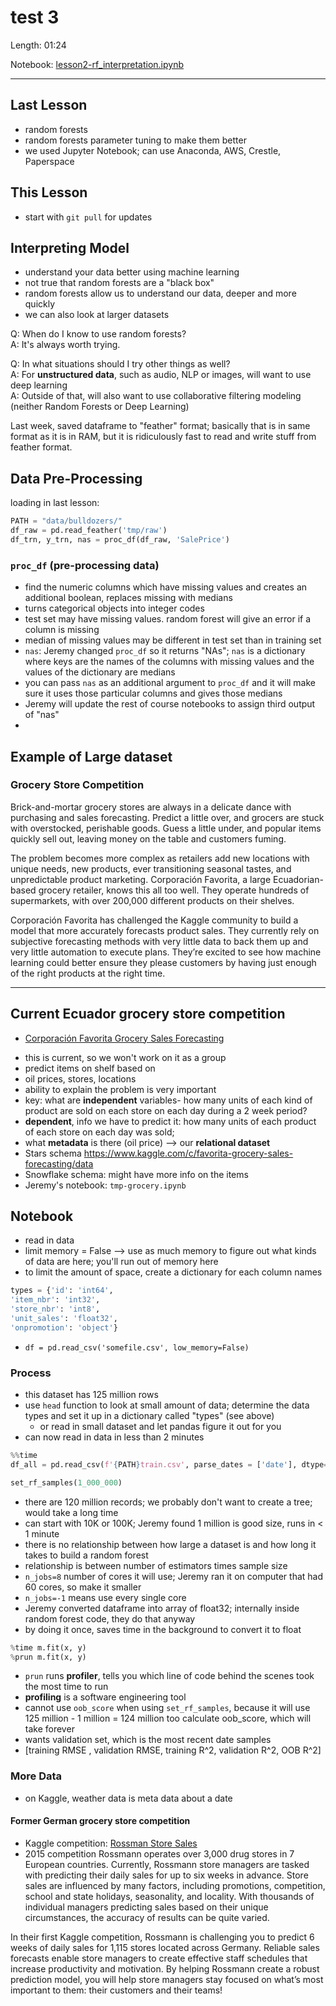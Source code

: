 # test 3

Length: 01:24  

Notebook:  [lesson2-rf_interpretation.ipynb](https://github.com/fastai/fastai/blob/master/courses/ml1/lesson2-rf_interpretation.ipynb)  

---

## Last Lesson
- random forests
- random forests parameter tuning to make them better
- we used Jupyter Notebook; can use Anaconda, AWS, Crestle, Paperspace

## This Lesson
- start with `git pull` for updates

## Interpreting Model
- understand your data better using machine learning
- not true that random forests are a "black box" 
- random forests allow us to understand our data, deeper and more quickly
- we can also look at larger datasets

Q:  When do I know to use random forests?  
A:  It's always worth trying.  

Q:  In what situations should I try other things as well?  
A:  For **unstructured data**, such as audio, NLP or images, will want to use deep learning  
A:  Outside of that, will also want to use collaborative filtering modeling  (neither Random Forests or Deep Learning)  

Last week, saved dataframe to "feather" format; basically that is in same format as it is in RAM, but it is ridiculously fast to read and write stuff from feather format.  

## Data Pre-Processing
loading in last lesson:  
```python
PATH = "data/bulldozers/"
df_raw = pd.read_feather('tmp/raw')
df_trn, y_trn, nas = proc_df(df_raw, 'SalePrice')
```
### `proc_df` (pre-processing data)
- find the numeric columns which have missing values and creates an additional boolean, replaces missing with medians
- turns categorical objects into integer codes
- test set may have missing values.  random forest will give an error if a column is missing
- median of missing values may be different in test set than in training set
- `nas`:  Jeremy changed `proc_df` so it returns "NAs"; `nas` is a dictionary where keys are the names of the columns with missing values and the values of the dictionary are medians
- you can pass `nas` as an additional argument to `proc_df` and it will make sure it uses those particular columns and gives those medians
- Jeremy will update the rest of course notebooks to assign third output of "nas"
- 

## Example of Large dataset
### Grocery Store Competition
Brick-and-mortar grocery stores are always in a delicate dance with purchasing and sales forecasting. Predict a little over, and grocers are stuck with overstocked, perishable goods. Guess a little under, and popular items quickly sell out, leaving money on the table and customers fuming.

The problem becomes more complex as retailers add new locations with unique needs, new products, ever transitioning seasonal tastes, and unpredictable product marketing. Corporación Favorita, a large Ecuadorian-based grocery retailer, knows this all too well. They operate hundreds of supermarkets, with over 200,000 different products on their shelves.

Corporación Favorita has challenged the Kaggle community to build a model that more accurately forecasts product sales. They currently rely on subjective forecasting methods with very little data to back them up and very little automation to execute plans. They’re excited to see how machine learning could better ensure they please customers by having just enough of the right products at the right time.

---

## Current Ecuador grocery store competition
* [Corporación Favorita Grocery Sales Forecasting](https://www.kaggle.com/c/favorita-grocery-sales-forecasting)
- this is current, so we won't work on it as a group
- predict items on shelf based on 
- oil prices, stores, locations
- ability to explain the problem is very important
- key:  what are **independent** variables- how many units of each kind of product are sold on each store on each day during a 2 week period?
- **dependent**, info we have to predict it:  how many units of each product of each store on each day was sold; 
- what **metadata** is there (oil price) --> our **relational dataset**
- Stars schema  https://www.kaggle.com/c/favorita-grocery-sales-forecasting/data
- Snowflake schema:  might have more info on the items
- Jeremy's notebook:  `tmp-grocery.ipynb`

## Notebook
- read in data
- limit memory = False --> use as much memory to figure out what kinds of data are here; you'll run out of memory here
- to limit the amount of space, create a dictionary for each column names
```python
types = {'id': 'int64',
'item_nbr': 'int32',
'store_nbr': 'int8',
'unit_sales': 'float32',
'onpromotion': 'object'}
```
- `df = pd.read_csv('somefile.csv', low_memory=False)`

### Process
- this dataset has 125 million rows
- use `head` function to look at small amount of data; determine the data types and set it up in a dictionary called "types" (see above)
  - or read in small dataset and let pandas figure it out for you
- can now read in data in less than 2 minutes
```python
%%time
df_all = pd.read_csv(f'{PATH}train.csv', parse_dates = ['date'], dtype=types, infer_datetime_format = True)
```
```python
set_rf_samples(1_000_000)
```
- there are 120 million records; we probably don't want to create a tree; would take a long time
- can start with 10K or 100K; Jeremy found 1 million is good size, runs in < 1 minute
- there is no relationship between how large a dataset is and how long it takes to build a random forest
- relationship is between number of estimators times sample size
- `n_jobs=8` number of cores it will use; Jeremy ran it on computer that had 60 cores, so make it smaller
- `n_jobs=-1` means use every single core
- Jeremy converted dataframe into array of float32; internally inside random forest code, they do that anyway
- by doing it once, saves time in the background to convert it to float
```python
%time m.fit(x, y)
%prun m.fit(x, y)
```
- `prun` runs **profiler**, tells you which line of code behind the scenes took the most time to run
- **profiling** is a software engineering tool
- cannot use `oob_score` when using `set_rf_samples`, because it will use 125 million - 1 million = 124 million too calculate oob_score, which will take forever
- wants validation set, which is the most recent date samples
- [training RMSE , validation RMSE, training R^2, validation R^2, OOB R^2]

### More Data
- on Kaggle, weather data is meta data about a date

#### Former German grocery store competition
- Kaggle competition:  [Rossman Store Sales](https://www.kaggle.com/c/rossmann-store-sales)
- 2015 competition
Rossmann operates over 3,000 drug stores in 7 European countries. Currently, Rossmann store managers are tasked with predicting their daily sales for up to six weeks in advance. Store sales are influenced by many factors, including promotions, competition, school and state holidays, seasonality, and locality. With thousands of individual managers predicting sales based on their unique circumstances, the accuracy of results can be quite varied.

In their first Kaggle competition, Rossmann is challenging you to predict 6 weeks of daily sales for 1,115 stores located across Germany. Reliable sales forecasts enable store managers to create effective staff schedules that increase productivity and motivation. By helping Rossmann create a robust prediction model, you will help store managers stay focused on what’s most important to them: their customers and their teams! 


